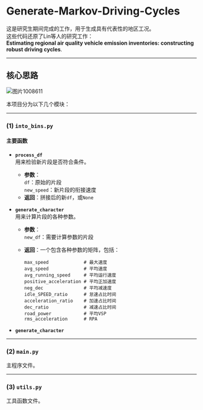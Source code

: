 # Generate-Markov-Driving-Cycles

这是研究生期间完成的工作，用于生成具有代表性的地区工况。  
这些代码还原了Lin等人的研究工作：  
**Estimating regional air quality vehicle emission inventories: constructing robust driving cycles**.

---

## 核心思路

![图片1008611](https://github.com/user-attachments/assets/b5f81745-7654-431d-a827-73f9f6eadd5a)


本项目分为以下几个模块：

---

### (1) `into_bins.py`

#### 主要函数

- **`process_df`**  
  用来检验新片段是否符合条件。  
  - **参数**：  
    `df`：原始的片段  
    `new_speed`：新片段的衔接速度  
  - **返回**：拼接后的新`df`，或`None`

- **`generate_character`**  
  用来计算片段的各种参数。  
  - **参数**：  
    `new_df`：需要计算参数的片段  
  - **返回**：一个包含各种参数的矩阵，包括：

    ```
    max_speed             # 最大速度
    avg_speed             # 平均速度
    avg_running_speed     # 平均运行速度
    positive_acceleration # 平均正加速度
    neg_dec               # 平均减速度
    idle_SPEED_ratio      # 怠速占比时间
    acceleration_ratio    # 加速占比时间
    dec_ratio             # 减速占比时间
    road_power            # 平均VSP
    rms_acceleration      # RPA
    ```
- **`generate_character`**  
---

### (2) `main.py`

主程序文件。

---

### (3) `utils.py`

工具函数文件。
